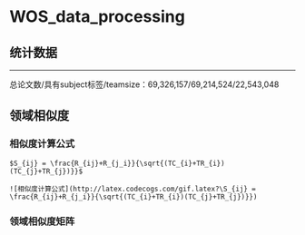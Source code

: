 # WOS_data_processing

## 统计数据
------
总论文数/具有subject标签/teamsize：69,326,157/69,214,524/22,543,048













## 领域相似度

### 相似度计算公式

    $S_{ij} = \frac{R_{ij}+R_{j_i}}{\sqrt{(TC_{i}+TR_{i})(TC_{j}+TR_{j})}}$

    ![相似度计算公式](http://latex.codecogs.com/gif.latex?\S_{ij} = \frac{R_{ij}+R_{j_i}}{\sqrt{(TC_{i}+TR_{i})(TC_{j}+TR_{j})}})

### 领域相似度矩阵






